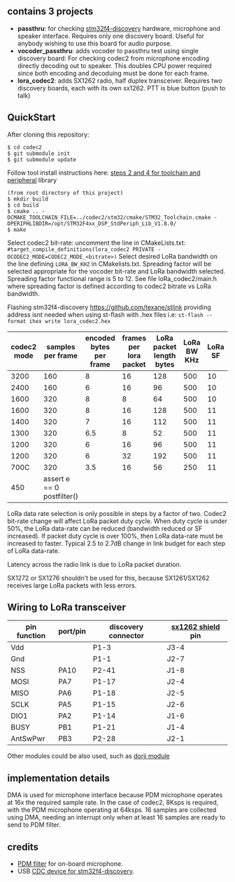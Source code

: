 ## contains 3 projects

* **passthru**: for checking [stm32f4-discovery](https://www.st.com/en/evaluation-tools/stm32f4discovery.html) hardware, microphone and speaker interface. Requires only one discovery board. Useful for anybody wishing to use this board for audio purpose.
* **vocoder_passthru**: adds vocoder to passthru test using single discovery board: For checking codec2 from microphone encoding directly decoding out to speaker.  This doubles CPU power required since both encoding and decoduing must be done for each frame.
* **lora_codec2**: adds SX1262 radio, half duplex transceiver.  Requires two discovery boards, each with its own sx1262.  PTT is blue button (push to talk)

## QuickStart
After cloning this repository:
```
$ cd codec2
$ git submodule init
$ git submodule update
```
Follow tool install instructions here: [steps 2 and 4 for toolchain and peripheral](https://github.com/drowe67/codec2/tree/master/stm32) library
```
(from root directory of this project)
$ mkdir build
$ cd build
$ cmake .. -DCMAKE_TOOLCHAIN_FILE=../codec2/stm32/cmake/STM32_Toolchain.cmake -DPERIPHLIBDIR=/opt/STM32F4xx_DSP_StdPeriph_Lib_V1.8.0/
$ make
```

Select codec2 bit-rate: uncomment the line in CMakeLists.txt:
``#target_compile_definitions(lora_codec2 PRIVATE -DCODEC2_MODE=CODEC2_MODE_<bitrate>)``
Select desired LoRa bandwidth on the line defining ``LORA_BW_KHZ`` in CMakelists.txt.  Spreading factor will be selected appropriate for the vocoder bit-rate and LoRa bandwidth selected.  Spreading factor functional range is 5 to 12.  See file loRa_codec2/main.h where spreading factor is defined according to codec2 bitrate vs LoRa bandwidth.

Flashing stm32f4-discovery
https://github.com/texane/stlink
providing address isnt needed when using st-flash with .hex files
i.e: 
``st-flash --format ihex write lora_codec2.hex``



codec2 mode   | samples per frame    |  encoded bytes per frame    | frames per lora packet | LoRa packet length bytes | LoRa BW KHz | LoRa SF   | air-time used percent | packet duration (ms)
------ | ------------- | --------- | ----------- | -----------  | ------ | ----- | -----------  | ---------
3200   |    160        |      8    |       16    |  128         |  500   |  10   |  96          |  
2400   |    160        |      6    |       16    |   96         |  500   |  10   |  77          |  237
1600   |    320        |      8    |        8    |   64         |  500   |  10   |  56          |
1600   |    320        |      8    |       16    |  128         |  500   |  11   |  86          |  555
1400   |    320        |      7    |       16    |  112         |  500   |  11   |  77          |  493
1300   |    320        |     6.5   |        8    |   52         |  500   |  11   |  90          |  288
1200   |    320        |      6    |       16    |   96         |  500   |  11   |  71          |  452
1200   |    320        |      6    |       32    |  192         |  500   |  11   |  62          |  1281
700C   |    320        |     3.5   |       16    |   56         |  250   |  11   |  96          |  576
450    | assert e == 0 postfilter()

LoRa data rate selection is only possible in steps by a factor of two.  Codec2 bit-rate change will affect LoRa packet duty cycle.  When duty cycle is under 50%, the LoRa data-rate can be reduced (bandwidth reduced or SF increased).  If packet duty cycle is over 100%, then LoRa data-rate must be increased to faster.  Typical 2.5 to 2.7dB change in link budget for each step of LoRa data-rate.

Latency across the radio link is due to LoRa packet duration.

SX1272 or SX1276 shouldn't be used for this, because SX1261/SX1262 receives large LoRa packets with less errors.

## Wiring to LoRa transceiver
pin function |  port/pin |  discovery connector | [sx1262 shield](https://os.mbed.com/components/SX126xMB2xAS/) pin
------------ | --------- | -------------------- | ----------- | 
Vdd          |           |    P1-3        |       J3-4  |           
Gnd          |           |    P1-1        |       J2-7
NSS          | PA10    |     P2-41        |       J1-8
MOSI         | PA7     |     P1-17       |        J2-4
MISO          |PA6     |     P1-18       |        J2-5
SCLK         | PA5    |      P1-15        |       J2-6
DIO1          |PA2     |     P1-14        |       J1-6
BUSY         | PB1     |     P1-21         |      J1-4
AntSwPwr     | PB3     |     P2-28         |      J2-1
Other modules could be also used, such as [dorji module](http://www.dorji.com/products-detail.php?ProId=63)

## implementation details
DMA is used for microphone interface because PDM microphone operates at 16x the required sample rate.  In the case of codec2, 8Ksps is required, with the PDM microphone operating at 64ksps.  16 samples are collected using DMA, needing an interrupt only when at least 16 samples are ready to send to PDM filter.

## credits
* [PDM filter](https://github.com/olegv142/pdm_firx) for on-board microphone.
* USB [CDC device for stm32f4-discovery](https://github.com/xenovacivus/STM32DiscoveryVCP).
